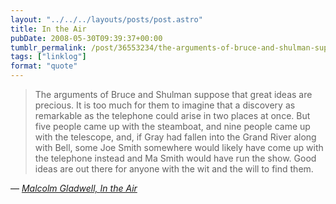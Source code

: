 ```yaml
---
layout: "../../../layouts/posts/post.astro"
title: In the Air
pubDate: 2008-05-30T09:39:37+00:00
tumblr_permalink: /post/36553234/the-arguments-of-bruce-and-shulman-suppose-that
tags: ["linklog"]
format: "quote"
---
```


> The arguments of Bruce and Shulman suppose that great ideas are precious. It is too much for them to imagine that a discovery as remarkable as the telephone could arise in two places at once. But five people came up with the steamboat, and nine people came up with the telescope, and, if Gray had fallen into the Grand River along with Bell, some Joe Smith somewhere would likely have come up with the telephone instead and Ma Smith would have run the show. Good ideas are out there for anyone with the wit and the will to find them.

— <cite>[Malcolm Gladwell, _In the Air_](https://www.newyorker.com/magazine/2008/05/12/in-the-air)</cite>
